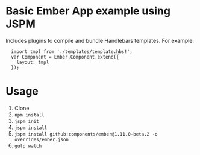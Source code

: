 Basic Ember App example using JSPM
==========

Includes plugins to compile and bundle Handlebars templates. For example:

```
  import tmpl from './templates/template.hbs!';
  var Component = Ember.Component.extend({
    layout: tmpl
  });
```

Usage
=====

1. Clone
2. `npm install`
3. `jspm init`
4. `jspm install`
5. `jspm install github:components/ember@1.11.0-beta.2 -o overrides/ember.json`
6. `gulp watch`
